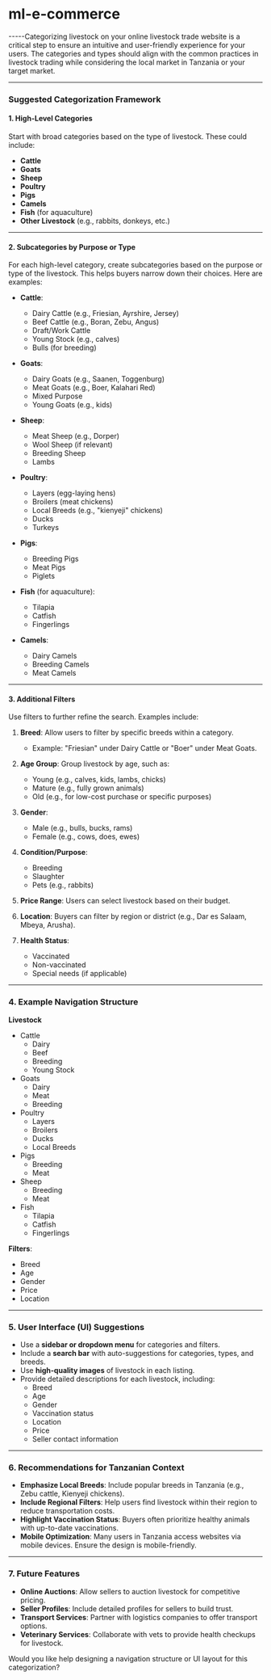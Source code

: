 # ml-e-commerce
-----Categorizing livestock on your online livestock trade website is a critical step to ensure an intuitive and user-friendly experience for your users. The categories and types should align with the common practices in livestock trading while considering the local market in Tanzania or your target market.

---

### **Suggested Categorization Framework**

#### **1. High-Level Categories**
Start with broad categories based on the type of livestock. These could include:
- **Cattle**
- **Goats**
- **Sheep**
- **Poultry**
- **Pigs**
- **Camels**
- **Fish** (for aquaculture)
- **Other Livestock** (e.g., rabbits, donkeys, etc.)

---

#### **2. Subcategories by Purpose or Type**
For each high-level category, create subcategories based on the purpose or type of the livestock. This helps buyers narrow down their choices. Here are examples:

- **Cattle**:
  - Dairy Cattle (e.g., Friesian, Ayrshire, Jersey)
  - Beef Cattle (e.g., Boran, Zebu, Angus)
  - Draft/Work Cattle
  - Young Stock (e.g., calves)
  - Bulls (for breeding)

- **Goats**:
  - Dairy Goats (e.g., Saanen, Toggenburg)
  - Meat Goats (e.g., Boer, Kalahari Red)
  - Mixed Purpose
  - Young Goats (e.g., kids)

- **Sheep**:
  - Meat Sheep (e.g., Dorper)
  - Wool Sheep (if relevant)
  - Breeding Sheep
  - Lambs

- **Poultry**:
  - Layers (egg-laying hens)
  - Broilers (meat chickens)
  - Local Breeds (e.g., "kienyeji" chickens)
  - Ducks
  - Turkeys

- **Pigs**:
  - Breeding Pigs
  - Meat Pigs
  - Piglets

- **Fish** (for aquaculture):
  - Tilapia
  - Catfish
  - Fingerlings

- **Camels**:
  - Dairy Camels
  - Breeding Camels
  - Meat Camels

---

#### **3. Additional Filters**
Use filters to further refine the search. Examples include:

1. **Breed**: Allow users to filter by specific breeds within a category.
   - Example: "Friesian" under Dairy Cattle or "Boer" under Meat Goats.
   
2. **Age Group**: Group livestock by age, such as:
   - Young (e.g., calves, kids, lambs, chicks)
   - Mature (e.g., fully grown animals)
   - Old (e.g., for low-cost purchase or specific purposes)

3. **Gender**:
   - Male (e.g., bulls, bucks, rams)
   - Female (e.g., cows, does, ewes)

4. **Condition/Purpose**:
   - Breeding
   - Slaughter
   - Pets (e.g., rabbits)

5. **Price Range**: Users can select livestock based on their budget.

6. **Location**: Buyers can filter by region or district (e.g., Dar es Salaam, Mbeya, Arusha).

7. **Health Status**:
   - Vaccinated
   - Non-vaccinated
   - Special needs (if applicable)

---

### **4. Example Navigation Structure**

**Livestock**
- Cattle
  - Dairy
  - Beef
  - Breeding
  - Young Stock
- Goats
  - Dairy
  - Meat
  - Breeding
- Poultry
  - Layers
  - Broilers
  - Ducks
  - Local Breeds
- Pigs
  - Breeding
  - Meat
- Sheep
  - Breeding
  - Meat
- Fish
  - Tilapia
  - Catfish
  - Fingerlings

**Filters**:
- Breed
- Age
- Gender
- Price
- Location

---

### **5. User Interface (UI) Suggestions**
- Use a **sidebar or dropdown menu** for categories and filters.
- Include a **search bar** with auto-suggestions for categories, types, and breeds.
- Use **high-quality images** of livestock in each listing.
- Provide detailed descriptions for each livestock, including:
  - Breed
  - Age
  - Gender
  - Vaccination status
  - Location
  - Price
  - Seller contact information

---

### **6. Recommendations for Tanzanian Context**
- **Emphasize Local Breeds**: Include popular breeds in Tanzania (e.g., Zebu cattle, Kienyeji chickens).
- **Include Regional Filters**: Help users find livestock within their region to reduce transportation costs.
- **Highlight Vaccination Status**: Buyers often prioritize healthy animals with up-to-date vaccinations.
- **Mobile Optimization**: Many users in Tanzania access websites via mobile devices. Ensure the design is mobile-friendly.

---

### **7. Future Features**
- **Online Auctions**: Allow sellers to auction livestock for competitive pricing.
- **Seller Profiles**: Include detailed profiles for sellers to build trust.
- **Transport Services**: Partner with logistics companies to offer transport options.
- **Veterinary Services**: Collaborate with vets to provide health checkups for livestock.

Would you like help designing a navigation structure or UI layout for this categorization?